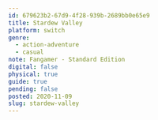 ```yaml
---
id: 679623b2-67d9-4f28-939b-2689bb0e65e9
title: Stardew Valley
platform: switch
genre:
  - action-adventure
  - casual
note: Fangamer - Standard Edition
digital: false
physical: true
guide: true
pending: false
posted: 2020-11-09
slug: stardew-valley
---
```

